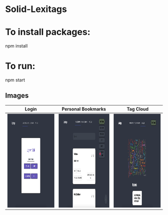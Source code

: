 # Solid-Lexitags


# To install packages:
npm install

# To run: 
npm start



## Images
Login | Personal Bookmarks | Tag Cloud
------------ | ------------- | ------------- 
<img src="https://github.com/MartinBruland/solid-lexitags/blob/main/Images/login.PNG" width="200" height="300"> | <img src="https://github.com/MartinBruland/solid-lexitags/blob/main/Images/main.PNG" width="200" height="300"> | <img src="https://github.com/MartinBruland/solid-lexitags/blob/main/Images/tags.PNG" width="200" height="300">   
